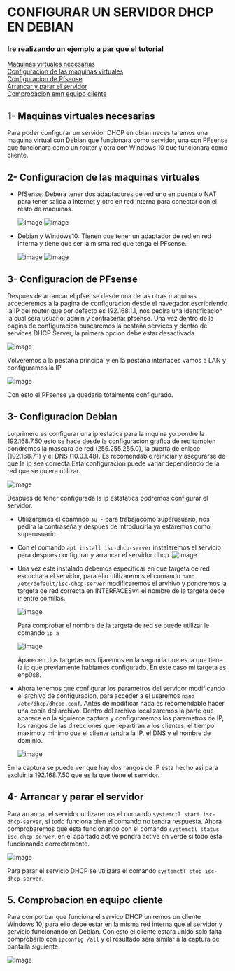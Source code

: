 # CONFIGURAR UN SERVIDOR DHCP EN DEBIAN
### Ire realizando un ejemplo a par que el tutorial

[Maquinas virtuales necesarias](##1--maquinas-virtuales-necesarias)  
[Configuracion de las maquinas virtuales](2--configuracion-de-las-maquinas-virtuales)  
[Configuracion de Pfsense](3--configuracio-de-pfsense)  
[Arrancar y parar el servidor](4--arrancar-y-parar-el-servidor)  
[Comprobacion emn equipo cliente](5--comprobacion-en-equipo-cliente)  
 ## 1- Maquinas virtuales necesarias
 Para poder configurar un servidor DHCP en dbian necesitaremos una maquina virtual con Debian que funcionara como servidor, una con PFsense que funcionara como un router y otra con Windows 10 que funcionara como cliente.

 ## 2- Configuracion de las maquinas virtuales 
 - PfSense: Debera tener dos adaptadores de red uno en puente o NAT para tener salida a internet y otro en red interna para conectar con el resto de maquinas.


   ![image](https://github.com/ManuFdzDC/ManuelFernandezSRI/assets/144890528/a56a4bce-ca6e-4235-978c-981d6d72e7a0)
   ![image](https://github.com/ManuFdzDC/ManuelFernandezSRI/assets/144890528/26ee2784-898e-4ccc-8f6a-67755444548e)

 - Debian y Windows10: Tienen que tener un adaptador de red en red interna y tiene que ser la misma red que tenga el PFsense.

   
   ![image](https://github.com/ManuFdzDC/ManuelFernandezSRI/assets/144890528/0d5af25e-0eec-4b6d-801a-9e616b9a080d)
   ![image](https://github.com/ManuFdzDC/ManuelFernandezSRI/assets/144890528/b81fa5bb-b3ac-4916-877d-04d806b156a5)

 ## 3- Configuracion de PFsense
 Despues de arrancar el pfsense desde una de las otras maquinas accederemos a la pagina de configuracion desde el navegador escribriendo la IP del router que por defecto es 192.168.1.1, nos pedira una identificacion la cual sera usuario: admin y contraseña: pfsense.
 Una vez dentro de la pagina de configuracion buscaremos la pestaña services y dentro de services DHCP Server, la primera opcion debe estar desactivada.
 
   ![image](https://github.com/ManuFdzDC/ManuelFernandezSRI/assets/144890528/e2b6021f-29dc-4150-b10c-9fb89cdea98a)
   
  Volveremos a la pestaña principal y en la pestaña interfaces vamos a LAN y configuramos la IP

   ![image](https://github.com/ManuFdzDC/ManuelFernandezSRI/assets/144890528/830b803a-30af-42dc-b582-6e496ea74070)
   
  Con esto el PFsense ya quedaria totalmente configurado.

  ## 3- Configuracion Debian 
  Lo primero es configurar una ip estatica para la mquina yo pondre la 192.168.7.50 esto se hace desde la 
  configuracion grafica de red tambien pondremos la mascara de red (255.255.255.0), la puerta de enlace 
  (192.168.7.1) y el DNS (10.0.1.48). Es recomendable reiniciar y asegurarse de que la ip sea correcta.Esta 
  configuracion puede variar dependiendo de la red que se quiera utilizar.

  ![image](https://github.com/ManuFdzDC/ManuelFernandezSRI/assets/144890528/79c30e4f-0a71-43fa-b09e-dd63b146e439)


  Despues de tener configurada la ip estatatica podremos configurar el servidor.
  - Utilizaremos el coamndo `su -` para trabajacomo superusuario, nos pedira la contraseña y despues de 
    introducirla ya estaremos como superusuario.
  - Con el comando `apt install isc-dhcp-server` instalaremos el servicio para despues configurar y arrancar 
    el servidor dhcp.
    ![image](https://github.com/ManuFdzDC/ManuelFernandezSRI/assets/144890528/a7439309-c56f-4c17-9216-0025aefe06c8)
  - Una vez este instalado debemos especificar en que targeta de red escuchara el servidor, para ello            utilizaremos el comando `nano /etc/default/isc-dhcp-server` modificaremos el arvhivo y pondremos la          targeta de red correcta en INTERFACESv4 el nombre de la targeta debe ir entre comillas.
    
    ![image](https://github.com/ManuFdzDC/ManuelFernandezSRI/assets/144890528/e015ff24-af0d-4c49-8c14-1ffb19426f1a)
 
    Para comprobar el nombre de la targeta de red se puede utilizar le comando `ip a`

    ![image](https://github.com/ManuFdzDC/ManuelFernandezSRI/assets/144890528/d348ac27-1f99-475e-a782-5945d9347bed)

    Aparecen dos targetas nos fijaremos en la segunda que es la que tiene la ip que previamente habiamos 
    configurado. En este caso mi targeta es enp0s8.

  - Ahora tenemos que configurar los parametros del servidor modificando el archivo de configuracion, para 
    acceder a el usaremos `nano /etc/dhcp/dhcpd.conf`. Antes de modificar nada es recomendable hacer una 
    copia del archivo. Dentro del archivo localizaremos la parte que aparece en la siguiente captura y configuraremos los       parametros de IP, los rangos de las direcciones que repartiran a los clientes, el tiempo maximo y minimo que el            cliente tendra la IP, el DNS y el nombre de dominio.
    
    ![image](https://github.com/ManuFdzDC/ManuelFernandezSRI/assets/144890528/88ab70c2-9c71-41a8-a9ed-b27a7491992d)

En la captura se puede ver que hay dos rangos de IP esta hecho asi para excluir la 192.168.7.50 que es la que tiene el servidor.

## 4- Arrancar y parar el servidor
Para arrancar el servidor utilizaremos el comando `systemctl start isc-dhcp-server`, si todo funciona bien el comando no tendra respuesta.
Ahora comprobaremos que esta funcionando con el comando `systemctl status isc-dhcp-server`, en el apartado active pondra active en verde si todo esta funcionando correctamente. 

![image](https://github.com/ManuFdzDC/ManuelFernandezSRI/assets/144890528/1e44e0f8-157f-4b47-beb0-2670cc30f4a3)

Para parar el servicio DHCP se utilizara el comando `systemctl stop isc-dhcp-server`.

## 5. Comprobacion en equipo cliente

Para comporbar que funciona el servico DHCP uniremos un cliente Windows 10, para ello debe estar en la misma red interna que el servidor y servicio funcionando en Debian.
Con esto el cliente estara unido solo falta comprobarlo con `ipconfig /all` y el resultado sera similar a la captura de pantalla siguiente.

![image](https://github.com/ManuFdzDC/ManuelFernandezSRI/assets/144890528/a50d0a63-7cea-4c62-bf64-fa0a62452e16)










  
